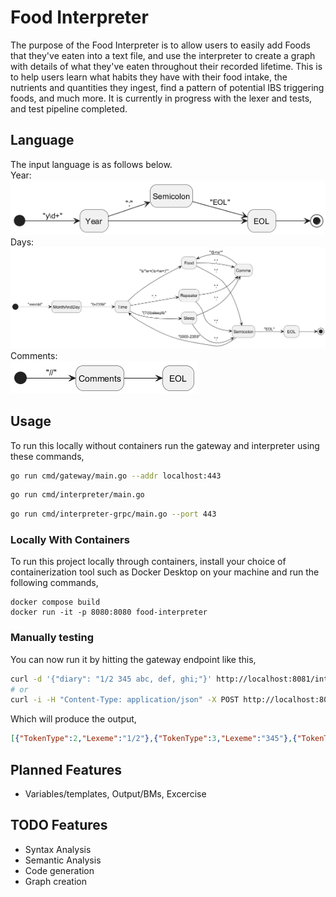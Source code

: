 # Food Interpreter
The purpose of the Food Interpreter is to allow users to easily add Foods that they've eaten into a text file, and use the interpreter to create a graph with details of what they've eaten throughout their recorded lifetime. This is to help users learn what habits they have with their food intake, the nutrients and quantities they ingest, find a pattern of potential IBS triggering foods, and much more. It is currently in progress with the lexer and tests, and test pipeline completed.

## Language
The input language is as follows below.  
Year:  
![year](Documentation/diagram.png)  
Days:  
![days](Documentation/diagram_001.png)  
Comments:  
![days](Documentation/diagram_002.png)  

## Usage
To run this locally without containers run the gateway and interpreter using these commands,
```bash
go run cmd/gateway/main.go --addr localhost:443
```
```bash
go run cmd/interpreter/main.go
```
```bash
go run cmd/interpreter-grpc/main.go --port 443
```

### Locally With Containers
To run this project locally through containers, install your choice of containerization tool such as Docker Desktop on your machine and run the following commands,
```
docker compose build
docker run -it -p 8080:8080 food-interpreter
```

### Manually testing
You can now run it by hitting the gateway endpoint like this,
```bash
curl -d '{"diary": "1/2 345 abc, def, ghi;"}' http://localhost:8081/interpret
# or
curl -i -H "Content-Type: application/json" -X POST http://localhost:8081/interpret --data-binary @test/data/test.json
```
Which will produce the output,
```json
[{"TokenType":2,"Lexeme":"1/2"},{"TokenType":3,"Lexeme":"345"},{"TokenType":4,"Lexeme":"abc"},{"TokenType":4,"Lexeme":"def"},{"TokenType":4,"Lexeme":"ghi"}]
```

## Planned Features
- Variables/templates, Output/BMs, Excercise

## TODO Features
- Syntax Analysis
- Semantic Analysis
- Code generation
- Graph creation
